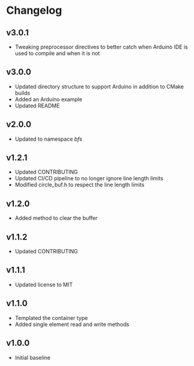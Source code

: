 # Changelog

## v3.0.1
- Tweaking preprocessor directives to better catch when Arduino IDE is used to compile and when it is not

## v3.0.0
- Updated directory structure to support Arduino in addition to CMake builds
- Added an Arduino example
- Updated README

## v2.0.0
- Updated to namespace *bfs*

## v1.2.1
- Updated CONTRIBUTING
- Updated CI/CD pipeline to no longer ignore line length limits
- Modified circle_buf.h to respect the line length limits

## v1.2.0
- Added method to clear the buffer

## v1.1.2
- Updated CONTRIBUTING

## v1.1.1
- Updated license to MIT

## v1.1.0
- Templated the container type
- Added single element read and write methods

## v1.0.0
- Initial baseline
